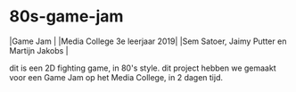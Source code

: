 # 80s-game-jam

|Game Jam                      |
|Media College 3e leerjaar 2019|
|Sem Satoer, Jaimy Putter en Martijn Jakobs     |

dit is een 2D fighting game, in 80's style.
dit project hebben we gemaakt voor een Game Jam op het 
Media College, in 2 dagen tijd.




